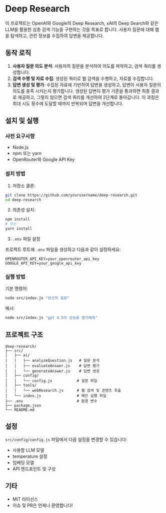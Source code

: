 # Deep Research

이 프로젝트는 OpenAI와 Google의 Deep Research, xAI의 Deep Search와 같은 LLM을 활용한 심층 검색 기능을 구현하는 것을 목표로 합니다. 사용자 질문에 대해 웹을 탐색하고, 관련 정보를 수집하여 답변을 제공합니다.

<!-- ## 핵심 기술

### RAG (Retrieval Augmented Generation)

이 프로젝트는 RAG 아키텍처를 기반으로 하여 웹에서 검색한 관련 정보를 LLM의 지식과 결합합니다. RAG는 다음 단계로 구성됩니다:

- **검색(Retrieval)**: 사용자 질문과 관련된 웹 콘텐츠를 검색
- **증강(Augmentation)**: 검색된 콘텐츠를 LLM 프롬프트에 통합
- **생성(Generation)**: 증강된 프롬프트를 바탕으로 답변 생성

### 벡터 임베딩 및 시맨틱 검색

- 추출된 웹 콘텐츠를 임베딩 모델(Google의 text-embedding-004)을 통해 벡터화
- 벡터 유사도 검색으로 사용자 질문과 의미론적으로 가장 관련성 높은 콘텐츠를 식별
- MemoryVectorStore를 활용한 인메모리 벡터 데이터베이스 구현

### 병렬 임베딩 처리

- 대량의 문서 처리 성능 향상을 위한 병렬 임베딩 처리 구현
- 청크를 배치(Batch)로 분할하여 동시에 처리
- Promise.all을 사용한 동시 비동기 처리로 임베딩 속도 최적화

### 적응형 청킹(Adaptive Chunking)

- RecursiveCharacterTextSplitter를 이용한 지능적 문서 분할
- 의미적 경계(문단, 문장 등)를 고려하여 콘텐츠를 적절한 크기의 청크로 분할
- 청크 간 오버랩을 통해 문맥 손실 최소화

### 반복적 개선 프로세스

- 생성된 답변에 대한 품질 평가 및 점수화(1-10점)
- 충분하지 않은 경우, 부족한 정보 영역 자동 식별
- 개선된 검색 쿼리를 생성하여 추가 정보 수집
- 최대 시도 횟수 내에서 답변 품질이 임계값에 도달할 때까지 반복

### 웹 스크래핑 및 콘텐츠 추출

- DuckDuckGo를 통한 검색으로 최신 정보 획득
- @mozilla/readability 라이브러리를 활용한 웹 페이지의 주요 콘텐츠 추출
- 불필요한 요소(광고, 메뉴 등) 제거 및 핵심 콘텐츠 정제 -->

## 동작 로직
1. **사용자 질문 의도 분석**: 사용자의 질문을 분석하여 의도를 파악하고, 검색 쿼리를 생성합니다.
2. **검색 수행 및 자료 수집**: 생성된 쿼리로 웹 검색을 수행하고, 자료를 수집합니다.
3. **답변 생성 및 평가**: 수집된 자료에 기반하여 답변을 생성하고, 답변이 사용자 질문의 의도를 충족 시키는지 평가합니다. 생성된 답변이 평가 기준을 통과하면 최종 결과로 제공하고, 그렇지 않으면 검색 쿼리를 개선하여 2단계로 돌아갑니다. 이 과정은 최대 시도 횟수에 도달할 때까지 반복되며 답변을 개선합니다. 


<!-- ## 사용된 라이브러리

- **LangChain**: LLM과의 상호작용 및 체인 생성
- **duck-duck-scrape**: DuckDuckGo 스크래핑 라이브러리
- **axios**: HTTP 요청
- **jsdom** & **@mozilla/readability**: 웹 페이지 파싱 및 콘텐츠 추출
- **dotenv**: 환경 변수 관리 -->

## 설치 및 실행

### 사전 요구사항

- Node.js 
- npm 또는 yarn
- OpenRouter와 Google API Key 

### 설치 방법

1. 저장소 클론:

```bash
git clone https://github.com/yourusername/deep-research.git
cd deep-research
```

2. 의존성 설치:

```bash
npm install
# 또는
yarn install
```

3. `.env` 파일 설정

프로젝트 루트에 `.env` 파일을 생성하고 다음과 같이 설정하세요:

```
OPENROUTER_API_KEY=your_openrouter_api_key
GOOGLE_API_KEY=your_google_api_key
```

### 실행 방법

기본 명령어:

```bash
node src/index.js "당신의 질문"
```

예시:

```bash
node src/index.js "gpt 4.5의 성능을 평가해줘"
```

## 프로젝트 구조

```
deep-research/
├── src/
│   ├── ai/
│   │   ├── analyzeQuestion.js   # 질문 분석
│   │   ├── evaluateAnswer.js    # 답변 평가
│   │   └── generateAnswer.js    # 답변 생성
│   ├── config/
│   │   └── config.js           # 설정 파일
│   ├── tools/
│   │   └── webResearch.js      # 웹 검색 및 콘텐츠 추출
│   └── index.js                # 메인 실행 파일
├── .env                        # 환경 변수
├── package.json
└── README.md
```

## 설정 

`src/config/config.js` 파일에서 다음 설정을 변경할 수 있습니다:

- 사용할 LLM 모델
- temperature 설정
- 임베딩 모델
- API 엔드포인트 및 구성

## 기타 
- MIT 라이선스 
- 이슈 및 PR은 언제나 환영합니다!
